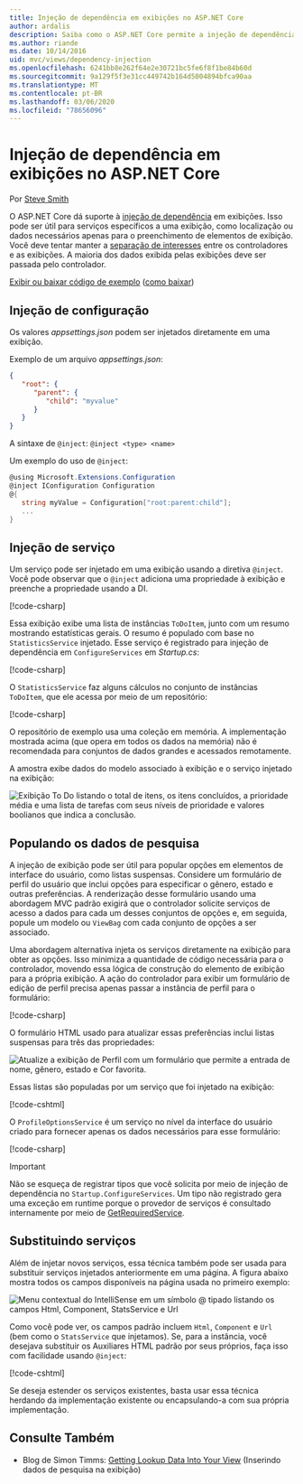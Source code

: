 ```yaml
---
title: Injeção de dependência em exibições no ASP.NET Core
author: ardalis
description: Saiba como o ASP.NET Core permite a injeção de dependência em exibições do MVC.
ms.author: riande
ms.date: 10/14/2016
uid: mvc/views/dependency-injection
ms.openlocfilehash: 6241bb8e262f64e2e30721bc5fe6f8f1be84b60d
ms.sourcegitcommit: 9a129f5f3e31cc449742b164d5004894bfca90aa
ms.translationtype: MT
ms.contentlocale: pt-BR
ms.lasthandoff: 03/06/2020
ms.locfileid: "78656096"
---
```

# <a name="dependency-injection-into-views-in-aspnet-core"></a>Injeção de dependência em exibições no ASP.NET Core

Por [Steve Smith](https://ardalis.com/)

O ASP.NET Core dá suporte à [injeção de dependência](xref:fundamentals/dependency-injection) em exibições. Isso pode ser útil para serviços específicos a uma exibição, como localização ou dados necessários apenas para o preenchimento de elementos de exibição. Você deve tentar manter a [separação de interesses](/dotnet/standard/modern-web-apps-azure-architecture/architectural-principles#separation-of-concerns) entre os controladores e as exibições. A maioria dos dados exibida pelas exibições deve ser passada pelo controlador.

[Exibir ou baixar código de exemplo](https://github.com/dotnet/AspNetCore.Docs/tree/master/aspnetcore/mvc/views/dependency-injection/sample) ([como baixar](xref:index#how-to-download-a-sample))

## <a name="configuration-injection"></a>Injeção de configuração

Os valores *appsettings.json* podem ser injetados diretamente em uma exibição.

Exemplo de um arquivo *appsettings.json*:

```json
{
   "root": {
      "parent": {
         "child": "myvalue"
      }
   }
}
```

A sintaxe de `@inject`: `@inject <type> <name>`

Um exemplo do uso de `@inject`:

```csharp
@using Microsoft.Extensions.Configuration
@inject IConfiguration Configuration
@{
   string myValue = Configuration["root:parent:child"];
   ...
}
```

## <a name="service-injection"></a>Injeção de serviço

Um serviço pode ser injetado em uma exibição usando a diretiva `@inject`. Você pode observar que o `@inject` adiciona uma propriedade à exibição e preenche a propriedade usando a DI.

[!code-csharp[](../../mvc/views/dependency-injection/sample/src/ViewInjectSample/Views/ToDo/Index.cshtml?highlight=4,5,15,16,17)]

Essa exibição exibe uma lista de instâncias `ToDoItem`, junto com um resumo mostrando estatísticas gerais. O resumo é populado com base no `StatisticsService` injetado. Esse serviço é registrado para injeção de dependência em `ConfigureServices` em *Startup.cs*:

[!code-csharp[](../../mvc/views/dependency-injection/sample/src/ViewInjectSample/Startup.cs?highlight=6,7&range=15-22)]

O `StatisticsService` faz alguns cálculos no conjunto de instâncias `ToDoItem`, que ele acessa por meio de um repositório:

[!code-csharp[](../../mvc/views/dependency-injection/sample/src/ViewInjectSample/Model/Services/StatisticsService.cs?highlight=15,20,25)]

O repositório de exemplo usa uma coleção em memória. A implementação mostrada acima (que opera em todos os dados na memória) não é recomendada para conjuntos de dados grandes e acessados remotamente.

A amostra exibe dados do modelo associado à exibição e o serviço injetado na exibição:

![Exibição To Do listando o total de itens, os itens concluídos, a prioridade média e uma lista de tarefas com seus níveis de prioridade e valores boolianos que indica a conclusão.](dependency-injection/_static/screenshot.png)

## <a name="populating-lookup-data"></a>Populando os dados de pesquisa

A injeção de exibição pode ser útil para popular opções em elementos de interface do usuário, como listas suspensas. Considere um formulário de perfil do usuário que inclui opções para especificar o gênero, estado e outras preferências. A renderização desse formulário usando uma abordagem MVC padrão exigirá que o controlador solicite serviços de acesso a dados para cada um desses conjuntos de opções e, em seguida, popule um modelo ou `ViewBag` com cada conjunto de opções a ser associado.

Uma abordagem alternativa injeta os serviços diretamente na exibição para obter as opções. Isso minimiza a quantidade de código necessária para o controlador, movendo essa lógica de construção do elemento de exibição para a própria exibição. A ação do controlador para exibir um formulário de edição de perfil precisa apenas passar a instância de perfil para o formulário:

[!code-csharp[](../../mvc/views/dependency-injection/sample/src/ViewInjectSample/Controllers/ProfileController.cs?highlight=9,19)]

O formulário HTML usado para atualizar essas preferências inclui listas suspensas para três das propriedades:

![Atualize a exibição de Perfil com um formulário que permite a entrada de nome, gênero, estado e Cor favorita.](dependency-injection/_static/updateprofile.png)

Essas listas são populadas por um serviço que foi injetado na exibição:

[!code-cshtml[](../../mvc/views/dependency-injection/sample/src/ViewInjectSample/Views/Profile/Index.cshtml?highlight=4,16,17,21,22,26,27)]

O `ProfileOptionsService` é um serviço no nível da interface do usuário criado para fornecer apenas os dados necessários para esse formulário:

[!code-csharp[](../../mvc/views/dependency-injection/sample/src/ViewInjectSample/Model/Services/ProfileOptionsService.cs?highlight=7,13,24)]

> [!IMPORTANT]
> Não se esqueça de registrar tipos que você solicita por meio de injeção de dependência no `Startup.ConfigureServices`. Um tipo não registrado gera uma exceção em runtime porque o provedor de serviços é consultado internamente por meio de [GetRequiredService](/dotnet/api/microsoft.extensions.dependencyinjection.serviceproviderserviceextensions.getrequiredservice).

## <a name="overriding-services"></a>Substituindo serviços

Além de injetar novos serviços, essa técnica também pode ser usada para substituir serviços injetados anteriormente em uma página. A figura abaixo mostra todos os campos disponíveis na página usada no primeiro exemplo:

![Menu contextual do IntelliSense em um símbolo @ tipado listando os campos Html, Component, StatsService e Url](dependency-injection/_static/razor-fields.png)

Como você pode ver, os campos padrão incluem `Html`, `Component` e `Url` (bem como o `StatsService` que injetamos). Se, para a instância, você desejava substituir os Auxiliares HTML padrão por seus próprios, faça isso com facilidade usando `@inject`:

[!code-cshtml[](../../mvc/views/dependency-injection/sample/src/ViewInjectSample/Views/Helper/Index.cshtml?highlight=3,11)]

Se deseja estender os serviços existentes, basta usar essa técnica herdando da implementação existente ou encapsulando-a com sua própria implementação.

## <a name="see-also"></a>Consulte Também

* Blog de Simon Timms: [Getting Lookup Data Into Your View](https://blog.simontimms.com/2015/06/09/getting-lookup-data-into-you-view/) (Inserindo dados de pesquisa na exibição)
